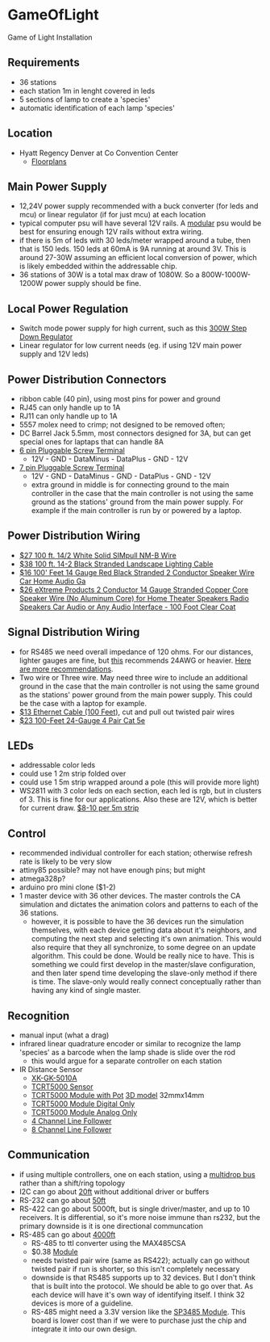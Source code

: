 # GameOfLight
Game of Light Installation


## Requirements
- 36 stations
- each station 1m in lenght covered in leds
- 5 sections of lamp to create a 'species'
- automatic identification of each lamp 'species'

## Location
- Hyatt Regency Denver at Co Convention Center
    - [Floorplans](https://denver.regency.hyatt.com/hyatt/images/hotels/dencc/floorplan.pdf)

## Main Power Supply
- 12,24V power supply recommended with a buck converter (for leds and mcu) or linear regulator (if for just mcu) at each location
- typical computer psu will have several 12V rails. A [modular](https://www.amazon.com/EVGA-Supernova-120-G1-1000-VR-Modular-Supply/dp/B00CGYCNG2) psu would be best for ensuring enough 12V rails without extra wiring.
- if there is 5m of leds with 30 leds/meter wrapped around a tube, then that is 150 leds. 150 leds at 60mA is 9A running at around 3V. This is around 27-30W assuming an efficient local conversion of power, which is likely embedded within the addressable chip.
- 36 stations of 30W is a total max draw of 1080W. So a 800W-1000W-1200W power supply should be fine.

## Local Power Regulation
- Switch mode power supply for high current, such as this [300W Step Down Regulator](https://www.aliexpress.com/item/DC-CC-12A-300W-Step-Down-Buck-Converter-7-32V-To-0-8-28V-Power-module/32247251105.html)
- Linear regulator for low current needs (eg. if using 12V main power supply and 12V leds)

## Power Distribution Connectors
- ribbon cable (40 pin), using most pins for power and ground
- RJ45 can only handle up to 1A
- RJ11 can only handle up to 1A
- 5557 molex need to crimp; not designed to be removed often;
- DC Barrel Jack 5.5mm, most connectors designed for 3A, but can get special ones for laptaps that can handle 8A
- [6 pin Pluggable Screw Terminal](https://www.aliexpress.com/item/Free-shipping-5-sets-ht5-08-6pin-Terminal-plug-type-300V-10A-5-08mm-pitch-connector/32667091061.html)
    - 12V - GND - DataMinus - DataPlus - GND - 12V
- [7 pin Pluggable Screw Terminal](https://www.aliexpress.com/item/Free-shipping-5-sets-ht5-08-7pin-Terminal-plug-type-300V-10A-5-08mm-pitch-connector/32665369867.html)
    - 12V - GND - DataMinus - GND - DataPlus - GND - 12V
    - extra ground in middle is for connecting ground to the main controller in the case that the main controller is not using the same ground as the stations' ground from the main power supply. For example if the main controller is run by or powered by a laptop.

## Power Distribution Wiring
- [$27 100 ft. 14/2 White Solid SIMpull NM-B Wire](http://www.homedepot.com/p/Romex-100-ft-14-2-White-Solid-SIMpull-NM-B-Wire-28827428/202316379)
- [$38 100 ft. 14-2 Black Stranded Landscape Lighting Cable](http://www.homedepot.com/p/Southwire-100-ft-14-2-Black-Stranded-Landscape-Lighting-Cable-55213243/202316247)
- [$16 100' Feet 14 Gauge Red Black Stranded 2 Conductor Speaker Wire Car Home Audio Ga](https://www.amazon.com/Gauge-Black-Stranded-Conductor-Speaker/dp/B00J36SUWC)
- [$26 eXtreme Products 2 Conductor 14 Gauge Stranded Copper Core Speaker Wire (No Aluminum Core) for Home Theater Speakers Radio Speakers Car Audio or Any Audio Interface - 100 Foot Clear Coat](https://www.amazon.com/eXtreme-Conductor-Speaker-Wire-Interface/dp/B01HBWJ1HM)

## Signal Distribution Wiring
- for RS485 we need overall impedance of 120 ohms. For our distances, lighter gauges are fine, but [this](http://www.chipkin.com/rs485-cables-why-you-need-3-wires-for-2-two-wire-rs485/) recommends 24AWG or heavier. [Here are more recommendations](http://www.bb-elec.com/Learning-Center/All-White-Papers/Serial/Cable-Selection-for-RS422-and-RS485-Systems/Cable-Selection-for-RS-422-and-RS-485-Systems.PDF).
- Two wire or Three wire. May need three wire to include an additional ground in the case that the main controller is not using the same ground as the stations' power ground from the main power supply. This could be the case with a laptop for example.
- [$13 Ethernet Cable (100 Feet)](https://www.amazon.com/Mediabridge-Ethernet-Cable-100-Feet/dp/B003RCEAB8), cut and pull out twisted pair wires
- [$23 100-Feet 24-Gauge 4 Pair Cat 5e](https://www.amazon.com/Southwire-56917643-100-Feet-Outdoor-CMR-75-Degree/dp/B005V0BJ1S)

## LEDs
- addressable color leds
- could use 1 2m strip folded over
- could use 1 5m strip wrapped around a pole (this will provide more light)
- WS2811 with 3 color leds on each section, each led is rgb, but in clusters of 3. This is fine for our applications. Also these are 12V, which is better for current draw. [$8-10 per 5m strip](https://www.aliexpress.com/item/best-price-5m-DC12V-ws2811ic-5050-RGB-SMD-individually-addressable-ws2811-led-pixels-strip/32385533484.html)

## Control
- recommended individual controller for each station; otherwise refresh rate is likely to be very slow
- attiny85 possible? may not have enough pins; but might
- atmega328p?
- arduino pro mini clone ($1-2)
- 1 master device with 36 other devices. The master controls the CA simulation and dictates the animation colors and patterns to each of the 36 stations.
    - however, it is possible to have the 36 devices run the simulation themselves, with each device getting data about it's neighbors, and computing the next step and selecting it's own animation. This would also require that they all synchronize, to some degree on an update algorithm. This could be done. Would be really nice to have. This is something we could first develop in the master/slave configuration, and then later spend time developing the slave-only method if there is time. The slave-only would really connect conceptually rather than having any kind of single master.

## Recognition
- manual input (what a drag)
- infrared linear quadrature encoder or similar to recognize the lamp 'species' as a barcode when the lamp shade is slide over the rod
    - this would argue for a separate controller on each station
- IR Distance Sensor
    - [XK-GK-5010A](https://www.aliexpress.com/item/Hot-Sale-Short-Distance-Sensor-Induction-Switch-Dual-Functions-Ir-Sensor-Switch-Active-Performance-Modules-Board/32769983297.html)
    - [TCRT5000 Sensor](https://www.aliexpress.com/item/20-pcs-TCRT5000L-TCRT5000-Reflective-Optical-Sensor-Infrared-IR-Photoelectric-Switch/1909098476.html)
    - [TCRT5000 Module with Pot](https://www.aliexpress.com/item/Free-shipping-Line-Track-Sensor-TCRT5000-Infrared-Reflective-IR-Photoelectric-Switch-Barrier/32517344067.html) [3D model](http://www.stlfinder.com/model/line-finder-tcrt5000/4505787) 32mmx14mm
    - [TCRT5000 Module Digital Only](https://www.aliexpress.com/item/New-TCRT5000-Line-Track-Sensor-Module-Reflection-Infrared-Sensor-Switch-Module-For-Arduino-5pcs-lot-Free/32359412782.html)
    - [TCRT5000 Module Analog Only](https://www.aliexpress.com/item/10PCS-IR-Infrared-Line-Track-Follower-Sensor-TCRT5000-Obstacle-Avoidanc-For-Arduino/32672744833.html)
    - [4 Channel Line Follower](https://www.aliexpress.com/item/Free-shipping-4-way-infrared-tracing-line-follow-tracking-obatacle-avoidance-Sensor-Module-for-Aduino-Robot/32645816426.html)
    - [8 Channel Line Follower](https://www.aliexpress.com/item/8-Channel-High-Precision-Infrared-Detection-Tracking-Sensor-Moudle-For-Arduino-Raspberry-Pi-Car-Robot-TCRT5000/32714804808.html)

## Communication
- if using multiple controllers, one on each station, using a [multidrop bus](https://en.wikipedia.org/wiki/Multidrop_bus) rather than a shift/ring topology
- I2C can go about [20ft](http://forum.arduino.cc/index.php?topic=57604.0) without additional driver or buffers
- RS-232 can go about [50ft](https://www.lammertbies.nl/comm/info/RS-232_specs.html)
- RS-422 can go about 5000ft, but is single driver/master, and up to 10 receivers. It is differential, so it's more noise immune than rs232, but the primary downside is it is one directional communcation
- RS-485 can go about [4000ft](http://www.bb-elec.com/Learning-Center/All-White-Papers/Serial/Basics-of-the-RS-485-Standard.aspx)
    - RS-485 to ttl converter using the MAX485CSA
    - $0.38 [Module](https://www.aliexpress.com/item/MAX485-Module-RS-485-TTL-to-RS485-MAX485CSA-Converter-Module-For-Arduino-Integrated-Circuits-Products/32667981058.html)
    - needs twisted pair wire (same as RS422); actually can go without twisted pair if run is shorter, so this isn't completely necessary
    - downside is that RS485 supports up to 32 devices. But I don't think that is built into the protocol. We should be able to go over that. As each device will have it's own way of identifying itself. I think 32 devices is more of a guideline.
    - RS-485 might need a 3.3V version like the [SP3485 Module](https://www.aliexpress.com/item/3-3V-UART-serial-to-RS485-SP3485-Transceiver-Converter-Communication-Module/32224154908.html). This board is lower cost than if we were to purchase just the chip and integrate it into our own design.
